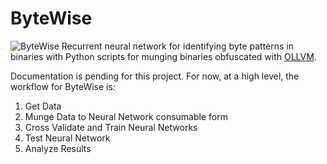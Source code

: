 # ByteWise
![ByteWise](https://chthcs.files.wordpress.com/2017/10/bytewisewhite.png)
Recurrent neural network for identifying byte patterns in binaries with Python scripts for munging binaries obfuscated with [OLLVM](https://github.com/syreal17/obfuscator-annotating).

Documentation is pending for this project. For now, at a high level, the workflow for ByteWise is: 

1. Get Data 
2. Munge Data to Neural Network consumable form 
3. Cross Validate and Train Neural Networks
4. Test Neural Network
5. Analyze Results
